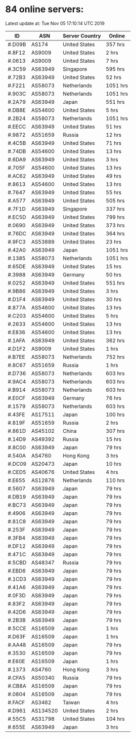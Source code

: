 # 84 online servers:

Latest update at: Tue Nov 05 17:10:14 UTC 2019

| ID | ASN | Server Country | Online |
| -- | --- | -------------- | ------ |
| #.D09B | AS174 | United States | 357 hrs |
| #.8F12 | AS9009 | United States | 2 hrs |
| #.0613 | AS9009 | United States | 7 hrs |
| #.3C59 | AS63949 | Singapore | 595 hrs |
| #.72B3 | AS63949 | United States | 52 hrs |
| #.F221 | AS58073 | Netherlands | 1051 hrs |
| #.903C | AS58073 | Netherlands | 1051 hrs |
| #.2A79 | AS63949 | Japan | 551 hrs |
| #.DB8E | AS54600 | United States | 5 hrs |
| #.2B24 | AS58073 | Netherlands | 1051 hrs |
| #.EECC | AS63949 | United States | 51 hrs |
| #.9872 | AS51659 | Russia | 12 hrs |
| #.4C5B | AS63949 | United States | 71 hrs |
| #.74DB | AS54600 | United States | 13 hrs |
| #.6DA9 | AS63949 | United States | 3 hrs |
| #.705F | AS54600 | United States | 13 hrs |
| #.AC62 | AS63949 | United States | 49 hrs |
| #.8613 | AS54600 | United States | 13 hrs |
| #.7647 | AS63949 | United States | 55 hrs |
| #.A577 | AS63949 | United States | 505 hrs |
| #.7F1D | AS63949 | Singapore | 337 hrs |
| #.EC5D | AS63949 | United States | 799 hrs |
| #.0690 | AS63949 | United States | 373 hrs |
| #.76DC | AS63949 | United States | 364 hrs |
| #.9FC3 | AS53889 | United States | 23 hrs |
| #.42A0 | AS63949 | Japan | 1051 hrs |
| #.1385 | AS58073 | Netherlands | 1051 hrs |
| #.65DE | AS63949 | United States | 15 hrs |
| #.3988 | AS63949 | Germany | 50 hrs |
| #.0252 | AS63949 | United States | 551 hrs |
| #.9B86 | AS63949 | United States | 3 hrs |
| #.D1F4 | AS63949 | United States | 30 hrs |
| #.877A | AS54600 | United States | 13 hrs |
| #.C203 | AS54600 | United States | 5 hrs |
| #.2633 | AS54600 | United States | 13 hrs |
| #.E836 | AS54600 | United States | 13 hrs |
| #.1AFA | AS63949 | United States | 362 hrs |
| #.D1F2 | AS9009 | United States | 1 hrs |
| #.B7EE | AS58073 | Netherlands | 752 hrs |
| #.8C67 | AS51659 | Russia | 1 hrs |
| #.D736 | AS58073 | Netherlands | 603 hrs |
| #.9AC4 | AS58073 | Netherlands | 603 hrs |
| #.B914 | AS58073 | Netherlands | 603 hrs |
| #.E0CF | AS63949 | Germany | 76 hrs |
| #.1579 | AS58073 | Netherlands | 603 hrs |
| #.43FE | AS17511 | Japan | 100 hrs |
| #.819F | AS51659 | Russia | 2 hrs |
| #.861D | AS45102 | China | 307 hrs |
| #.14D9 | AS49392 | Russia | 15 hrs |
| #.8C00 | AS63949 | Japan | 79 hrs |
| #.540A | AS4760 | Hong Kong | 3 hrs |
| #.DC09 | AS20473 | Japan | 10 hrs |
| #.CED5 | AS40676 | United States | 4 hrs |
| #.E655 | AS12876 | Netherlands | 110 hrs |
| #.5607 | AS63949 | Japan | 79 hrs |
| #.DB19 | AS63949 | Japan | 79 hrs |
| #.BC73 | AS63949 | Japan | 79 hrs |
| #.4906 | AS63949 | Japan | 79 hrs |
| #.81C8 | AS63949 | Japan | 79 hrs |
| #.253F | AS63949 | Japan | 79 hrs |
| #.3FB4 | AS63949 | Japan | 79 hrs |
| #.DF12 | AS63949 | Japan | 79 hrs |
| #.471C | AS63949 | Japan | 79 hrs |
| #.5CBD | AS48347 | Russia | 79 hrs |
| #.EBD6 | AS63949 | Japan | 79 hrs |
| #.1CD3 | AS63949 | Japan | 79 hrs |
| #.41A6 | AS63949 | Japan | 79 hrs |
| #.0F3D | AS63949 | Japan | 79 hrs |
| #.83F2 | AS63949 | Japan | 79 hrs |
| #.42D6 | AS63949 | Japan | 79 hrs |
| #.2B3B | AS63949 | Japan | 79 hrs |
| #.5CCE | AS16509 | Japan | 1 hrs |
| #.D63F | AS16509 | Japan | 1 hrs |
| #.AA48 | AS16509 | Japan | 79 hrs |
| #.3530 | AS16509 | Japan | 79 hrs |
| #.E60E | AS16509 | Japan | 1 hrs |
| #.1373 | AS4760 | Hong Kong | 3 hrs |
| #.CFA5 | AS50340 | Russia | 79 hrs |
| #.CB8A | AS16509 | Japan | 79 hrs |
| #.0804 | AS16509 | Japan | 79 hrs |
| #.FACF | AS3462 | Taiwan | 4 hrs |
| #.D961 | AS134520 | United States | 2 hrs |
| #.55C5 | AS31798 | United States | 104 hrs |
| #.655E | AS63949 | Japan | 3 hrs |

